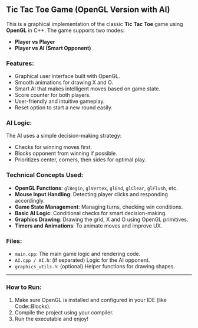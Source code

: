 ## Tic Tac Toe Game (OpenGL Version with AI)

This is a graphical implementation of the classic **Tic Tac Toe** game using **OpenGL** in C++. The game supports two modes: 
- **Player vs Player**
- **Player vs AI (Smart Opponent)**

###  Features:
- Graphical user interface built with OpenGL.
- Smooth animations for drawing X and O.
- Smart AI that makes intelligent moves based on game state.
- Score counter for both players.
- User-friendly and intuitive gameplay.
- Reset option to start a new round easily.

###  AI Logic:
The AI uses a simple decision-making strategy:
- Checks for winning moves first.
- Blocks opponent from winning if possible.
- Prioritizes center, corners, then sides for optimal play.

###  Technical Concepts Used:
- **OpenGL Functions**: `glBegin`, `glVertex`, `glEnd`, `glClear`, `glFlush`, etc.
- **Mouse Input Handling**: Detecting player clicks and responding accordingly.
- **Game State Management**: Managing turns, checking win conditions.
- **Basic AI Logic**: Conditional checks for smart decision-making.
- **Graphics Drawing**: Drawing the grid, X and O using OpenGL primitives.
- **Timers and Animations**: To animate moves and improve UX.

###  Files:
- `main.cpp`: The main game logic and rendering code.
- `AI.cpp / AI.h`: (if separated) Logic for the AI opponent.
- `graphics_utils.h`: (optional) Helper functions for drawing shapes.

---

###  How to Run:
1. Make sure OpenGL is installed and configured in your IDE (like Code::Blocks).
2. Compile the project using your compiler.
3. Run the executable and enjoy!

